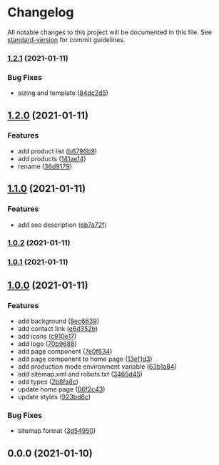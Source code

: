# Changelog

All notable changes to this project will be documented in this file. See [standard-version](https://github.com/conventional-changelog/standard-version) for commit guidelines.

### [1.2.1](https://github.com/karmasakshi/sumran/compare/v1.2.0...v1.2.1) (2021-01-11)


### Bug Fixes

* sizing and template ([84dc2d5](https://github.com/karmasakshi/sumran/commit/84dc2d5f0530ca6faca5c9c4faca457047b3aa36))

## [1.2.0](https://github.com/karmasakshi/sumran/compare/v1.1.0...v1.2.0) (2021-01-11)


### Features

* add product list ([b6796b9](https://github.com/karmasakshi/sumran/commit/b6796b9b045ec1784bdcdec335ec3202a6935de1))
* add products ([141ae14](https://github.com/karmasakshi/sumran/commit/141ae14977eaebc2b0b78b78469ff245654af291))
* rename ([36d9179](https://github.com/karmasakshi/sumran/commit/36d9179ddccc345546e3f2209a66b8554d992611))

## [1.1.0](https://github.com/karmasakshi/sumran/compare/v1.0.2...v1.1.0) (2021-01-11)


### Features

* add seo description ([eb7a72f](https://github.com/karmasakshi/sumran/commit/eb7a72f7dd0e4f303b9f65c5ff69cabc503d2b43))

### [1.0.2](https://github.com/karmasakshi/sumran/compare/v1.0.1...v1.0.2) (2021-01-11)

### [1.0.1](https://github.com/karmasakshi/sumran/compare/v1.0.0...v1.0.1) (2021-01-11)

## [1.0.0](https://github.com/karmasakshi/sumran/compare/v0.0.0...v1.0.0) (2021-01-11)


### Features

* add background ([8ec6639](https://github.com/karmasakshi/sumran/commit/8ec6639fd420142f4dd626fdd2eec964513d8ab2))
* add contact link ([e6d352b](https://github.com/karmasakshi/sumran/commit/e6d352bef8aa1ad940fc9b5bef3296b8701ecf71))
* add icons ([c910e17](https://github.com/karmasakshi/sumran/commit/c910e171f7cddad0c8128340f470bc6a349c04bf))
* add logo ([70b9688](https://github.com/karmasakshi/sumran/commit/70b9688524a8ea65f85923b811079c0b6a5552b1))
* add page component ([7e0f634](https://github.com/karmasakshi/sumran/commit/7e0f634941e2cc893a27ad95fc668f2cf563ca8a))
* add page component to home page ([13ef1d3](https://github.com/karmasakshi/sumran/commit/13ef1d3f2379ece0e4c1360179780791a1a10462))
* add production mode environment variable ([63b1a84](https://github.com/karmasakshi/sumran/commit/63b1a84353cd4deef71e78575929842fd6320f4b))
* add sitemap.xml and robots.txt ([3465d45](https://github.com/karmasakshi/sumran/commit/3465d453279e0b96021a4886cd01c5140e266d86))
* add types ([2b8fa8c](https://github.com/karmasakshi/sumran/commit/2b8fa8c2264c9a9c36f254f4d59dcde70bcb36bf))
* update home page ([06f2c43](https://github.com/karmasakshi/sumran/commit/06f2c43c52d426afe5c20ffd63b8931963e1befe))
* update styles ([923bd6c](https://github.com/karmasakshi/sumran/commit/923bd6c15c0a6315e76de86665ae8ba3526a62ed))


### Bug Fixes

* sitemap format ([3d54950](https://github.com/karmasakshi/sumran/commit/3d549504ff4988655e8853f03f6ce2573f76d1f4))

## 0.0.0 (2021-01-10)
